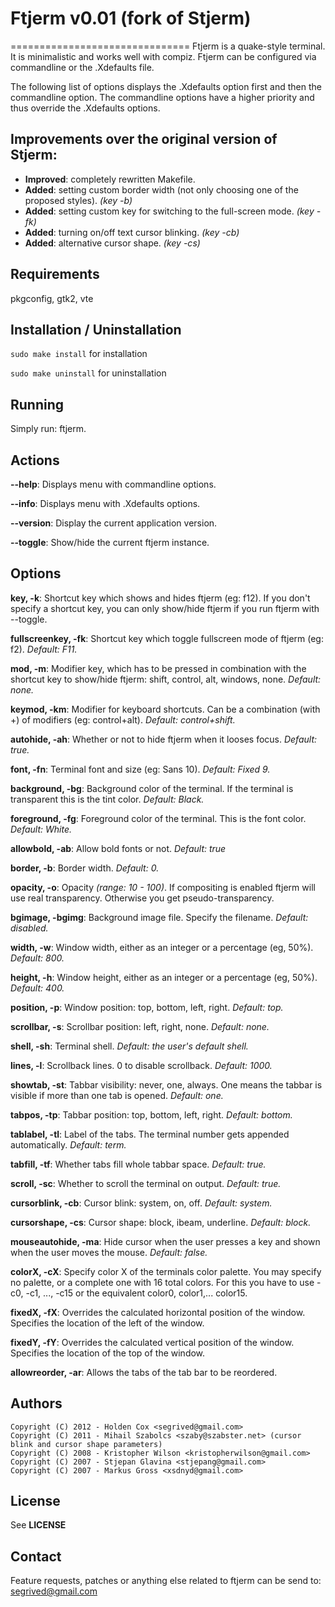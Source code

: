 # Ftjerm v0.01 (fork of Stjerm)
===============================
Ftjerm is a quake-style terminal. It is minimalistic and works well with compiz. Ftjerm can be configured via commandline or the .Xdefaults file.

The following list of options displays the .Xdefaults option first and then the commandline option. The commandline options have a higher priority and thus override the .Xdefaults options.

## Improvements over the original version of Stjerm:
* __Improved__: completely rewritten Makefile.
* __Added__: setting custom border width (not only choosing one of the proposed styles). _(key -b)_
* __Added__: setting custom key for switching to the full-screen mode. _(key -fk)_
* __Added__: turning on/off text cursor blinking. _(key -cb)_
* __Added__: alternative cursor shape. _(key -cs)_

## Requirements
pkgconfig, gtk2, vte

## Installation / Uninstallation
`sudo make install` for installation

`sudo make uninstall` for uninstallation

## Running
Simply run: ftjerm.

## Actions
__--help__: Displays menu with commandline options.

__--info__: Displays menu with .Xdefaults options.

__--version__: Display the current application version.

__--toggle__: Show/hide the current ftjerm instance.

## Options
__key, -k__: Shortcut key which shows and hides ftjerm (eg: f12). If you don't specify a shortcut key, you  can only show/hide ftjerm if you run ftjerm with --toggle.

__fullscreenkey, -fk__: Shortcut key which toggle fullscreen mode of ftjerm (eg: f2). _Default: F11._

__mod, -m__: Modifier  key,  which has to be pressed in combination with the shortcut key to show/hide ftjerm: shift, control, alt, windows, none. _Default: none._

__keymod, -km__: Modifier for keyboard shortcuts. Can be a combination (with +)  of  modifiers  (eg:  control+alt). _Default: control+shift._

__autohide, -ah__: Whether or not to hide ftjerm when it looses focus. _Default: true._

__font, -fn__: Terminal font and size (eg: Sans 10). _Default: Fixed 9._

__background, -bg__: Background  color of the terminal. If the terminal is transparent this is the tint color. _Default: Black._

__foreground, -fg__: Foreground color of the terminal. This is the font color. _Default: White._

__allowbold, -ab__: Allow bold fonts or not. _Default: true_

__border, -b__: Border width. _Default: 0._

__opacity, -o__: Opacity _(range: 10 - 100)_. If compositing is enabled ftjerm will use real transparency.  Otherwise you get pseudo-transparency.

__bgimage, -bgimg__: Background image file. Specify the filename. _Default: disabled._

__width, -w__: Window width, either as an integer or a percentage (eg, 50%). _Default: 800._

__height, -h__: Window height, either as an integer or a percentage (eg, 50%). _Default: 400._

__position, -p__: Window position: top, bottom, left, right. _Default: top._

__scrollbar, -s__: Scrollbar position: left, right, none. _Default: none._

__shell, -sh__: Terminal shell. _Default: the user's default shell._

__lines, -l__: Scrollback lines. 0 to disable scrollback. _Default: 1000._

__showtab, -st__: Tabbar  visibility:  never,  one,  always. One means the tabbar is visible if more than one tab is opened. _Default: one._

__tabpos, -tp__: Tabbar position: top, bottom, left, right. _Default: bottom._

__tablabel, -tl__: Label of the tabs. The terminal number gets appended automatically. _Default: term._

__tabfill, -tf__: Whether tabs fill whole tabbar space. _Default: true._

__scroll, -sc__:  Whether to scroll the terminal on output. _Default: true._

__cursorblink, -cb__: Cursor blink: system, on, off. _Default: system._

__cursorshape, -cs__: Cursor shape: block, ibeam, underline. _Default: block._

__mouseautohide, -ma__: Hide cursor when the user presses a key and shown when the user moves the mouse. _Default: false._

__colorX, -cX__: Specify color X of the terminals color palette. You may specify no palette, or a complete one with 16  total  colors.   For  this  you  have  to  use  -c0,  -c1, ..., -c15 or the equivalent color0, color1,... color15.

__fixedX, -fX__: Overrides the calculated horizontal position of the window. Specifies the location of the left of the window.

__fixedY, -fY__: Overrides the calculated vertical position of the window. Specifies the location of the top of the window.

__allowreorder, -ar__: Allows the tabs of the tab bar to be reordered.

## Authors
    Copyright (C) 2012 - Holden Cox <segrived@gmail.com>
    Copyright (C) 2011 - Mihail Szabolcs <szaby@szabster.net> (cursor blink and cursor shape parameters)
    Copyright (C) 2008 - Kristopher Wilson <kristopherwilson@gmail.com>
    Copyright (C) 2007 - Stjepan Glavina <stjepang@gmail.com>
    Copyright (C) 2007 - Markus Gross <xsdnyd@gmail.com>

## License
See __LICENSE__

## Contact
Feature requests, patches or anything else related to ftjerm can be send to: segrived@gmail.com